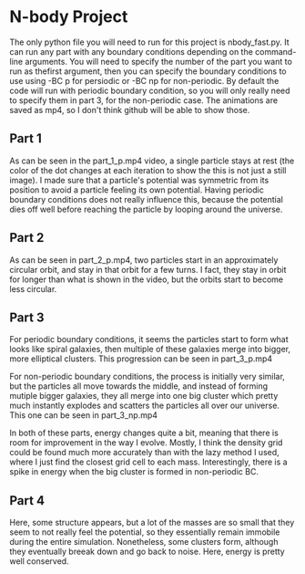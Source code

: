 # N-body Project

The only python file you will need to run for this project is nbody_fast.py. It can run any part with any boundary conditions
depending on the command-line arguments. You will need to specify the number of the part you want to run as thefirst argument,
then you can specify the boundary conditions to use using -BC p for persiodic or -BC np for non-periodic. By default the code
will run with periodic boundary condition, so you will only really need to specify them in part 3, for the non-periodic case.
The animations are saved as mp4, so I don't think github will be able to show those.

## Part 1

As can be seen in the part_1_p.mp4 video, a single particle stays at rest (the color of the dot changes at each iteration to 
show the this is not just a still image). I made sure that a particle's potential was symmetric from its position to avoid 
a particle feeling its own potential. Having periodic boundary conditions does not really influence this, because the potential
dies off well before reaching the particle by looping around the universe.

## Part 2

As can be seen in part_2_p.mp4, two particles start in an approximately circular orbit, and stay in that orbit for a few 
turns. I fact, they stay in orbit for longer than what is shown in the video, but the orbits start to become less circular.

## Part 3

For periodic boundary conditions, it seems the particles start to form what looks like spiral galaxies, then multiple of these 
galaxies merge into bigger, more elliptical clusters. This progression can be seen in part_3_p.mp4

For non-periodic boundary conditions, the process is initially very similar, but the particles all move towards the middle, and
instead of forming mutiple bigger galaxies, they all merge into one big cluster which pretty much instantly explodes and scatters
the particles all over our universe. This one can be seen in part_3_np.mp4

In both of these parts, energy changes quite a bit, meaning that there is room for improvement in the way I evolve. Mostly,
I think the density grid could be found much more accurately than with the lazy method I used, where I just find the closest
grid cell to each mass. Interestingly, there is a spike in energy when the big cluster is formed in non-periodic BC.

## Part 4

Here, some structure appears, but a lot of the masses are so small that they seem to not really feel the potential, so they 
essentially remain immobile during the entire simulation. Nonetheless, some clusters form, although they eventually breeak
down and go back to noise. Here, energy is pretty well conserved.
